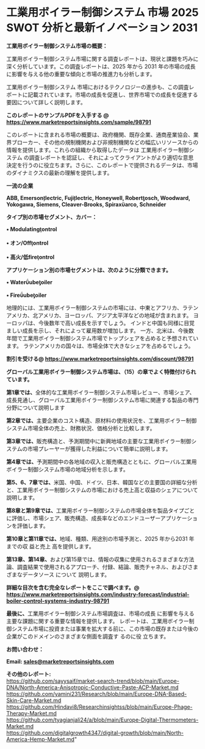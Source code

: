 # 工業用ボイラー制御システム 市場 2025 SWOT 分析と最新イノベーション 2031

<strong><b>工業用ボイラー制御システム市場の概要：</b></strong>

工業用ボイラー制御システム市場に関する調査レポートは、現状と課題を巧みに深く分析しています。この調査レポートは、2025 年から 2031 年の市場の成長に影響を与える他の重要な傾向と市場の推進力も分析します。

工業用ボイラー制御システム 市場におけるテクノロジーの進歩も、この調査レポートに記載されています。市場の成長を促進し、世界市場での成長を促進する要因について詳しく説明します。

<strong>このレポートのサンプルPDFを入手する @ <a href=https://www.marketreportsinsights.com/sample/98791>https://www.marketreportsinsights.com/sample/98791</a></strong>

このレポートに含まれる市場の概要は、政府機関、既存企業、通商産業協会、業界ブローカー、その他の規制機関および非規制機関などの幅広いリソースからの情報を提供します。これらの組織から取得したデータは 工業用ボイラー制御システム の調査レポートを認証し、それによってクライアントがより適切な意思決定を行うのに役立ちます。さらに、このレポートで提供されるデータは、市場のダイナミクスの最新の理解を提供します。

<strong>一流の企業</strong>

<strong><b>ABB, Emersonlectric, Fujilectric, Honeywell, Robertosch, Woodward, Yokogawa, Siemens, Cleaver-Brooks, Spiraxarco, Schneider</b></strong>

<strong><b>タイプ別の市場セグメント、カバー：</b></strong>

<strong>• Modulatingontrol<br><br>• オン/Offontrol<br><br>• 高火/低fireontrol</strong>

<strong><b>アプリケーション別の市場セグメントは、次のように分類できます。</b></strong>

<strong>• Waterubeoiler<br><br>• Fireubeoiler</strong>

 地理的には、工業用ボイラー制御システムの市場には、中東とアフリカ、ラテンアメリカ、北アメリカ、ヨーロッパ、アジア太平洋などの地域が含まれます。 ヨーロッパは、今後数年で高い成長を示すでしょう。 インドと中国も同様に目覚ましい成長を示し、それによって雇用数が増加します。 一方、北米は、今後数年間で工業用ボイラー制御システム市場でトップシェアを占めると予想されています。 ラテンアメリカの国々は、市場全体で大きなシェアを占めるでしょう。

<strong>割引を受ける@ <a href=https://www.marketreportsinsights.com/discount/98791>https://www.marketreportsinsights.com/discount/98791</a></strong>

<strong><b>グローバル工業用ボイラー制御システム市場は、（15）の章でよく特徴付けられています。</b></strong>

<strong><b>第</b></strong><strong><b>1章では、</b></strong>全体的な工業用ボイラー制御システム市場レビュー、市場シェア、成長見通し、グローバル工業用ボイラー制御システム市場に関連する製品の専門分野について説明します

<strong><b>第2章では、</b></strong>主要企業のコスト構造、原材料の使用状況を、工業用ボイラー制御システム市場全体の売上、財務状況、価格分析と比較します。

<strong><b>第3章では、</b></strong>販売構造と、予測期間中に新興地域の主要な工業用ボイラー制御システムの市場プレーヤーが獲得した利益について簡単に説明します。

<strong><b>第4章では、</b></strong>予測期間中の各地域の収入と販売構造とともに、グローバル工業用ボイラー制御システム市場の地域分析を示します。

<strong><b>第5、6、7章では、</b></strong>米国、中国、ドイツ、日本、韓国などの主要国の詳細な分析と、工業用ボイラー制御システムの市場における売上高と収益のシェアについて説明します。

<strong><b>第8章と第9章では、</b></strong>工業用ボイラー制御システムの市場全体を製品タイプごとに評価し、市場シェア、販売構造、成長率などのエンドユーザーアプリケーションを評価します。

<strong><b>第10章と第11章では、</b></strong>地域、種類、用途別の市場予測と、2025 年から2031 年までの収 益と売上 高を提供します。

<strong><b>第13章、第14章、</b></strong>および第15章では、情報の収集に使用されるさまざまな方法論、調査結果で使用されるアプローチ、付録、結論、販売チャネル、およびさまざまなデータソース について 説明します。

<strong>詳細な目次を含む完全なレポートをここで調べます。@ <a href=https://www.marketreportsinsights.com/industry-forecast/industrial-boiler-control-systems-industry-98791>https://www.marketreportsinsights.com/industry-forecast/industrial-boiler-control-systems-industry-98791</a></strong>

<strong><b>最後に、</b></strong>工業用ボイラー制御システム市場調査は、市場の成長 に影響を</a>与える主要な課題に関する重要な情報を提供します。 レポートは、工業用ボイラー制御システム市場に投資または事業を拡大する前に、この市場の既存または今後の企業がこのドメインのさまざまな側面を調査す るのに役 立ちます。

<strong><b>お問い合わせ：</b></strong>

<strong>Email: </strong><a href=mailto:sales@marketreportsinsights.com><strong>sales@marketreportsinsights.com</strong></a>

<strong>その他のレポート:</strong>
<br>
<a href=https://github.com/sayysaif/market-search-trend/blob/main/Europe-DNA/North-America-Anisotropic-Conductive-Paste-ACP-Market.md>https://github.com/sayysaif/market-search-trend/blob/main/Europe-DNA/North-America-Anisotropic-Conductive-Paste-ACP-Market.md</a>
<br>
<a href=https://github.com/yamini231/Research/blob/main/Europe-DNA-Based-Skin-Care-Market.md>https://github.com/yamini231/Research/blob/main/Europe-DNA-Based-Skin-Care-Market.md</a>
<br>
<a href=https://github.com/Hindavi8/Researchinsightss/blob/main/Europe-Phage-Therapy-Market.md>https://github.com/Hindavi8/Researchinsightss/blob/main/Europe-Phage-Therapy-Market.md</a>
<br>
<a href=https://github.com/tyagianjali24/a/blob/main/Europe-Digital-Thermometers-Market.md>https://github.com/tyagianjali24/a/blob/main/Europe-Digital-Thermometers-Market.md</a>
<br>
<a href=https://github.com/digitalgrowth4347/digital-growth/blob/main/North-America-Hemp-Market.md>https://github.com/digitalgrowth4347/digital-growth/blob/main/North-America-Hemp-Market.md</a>"
